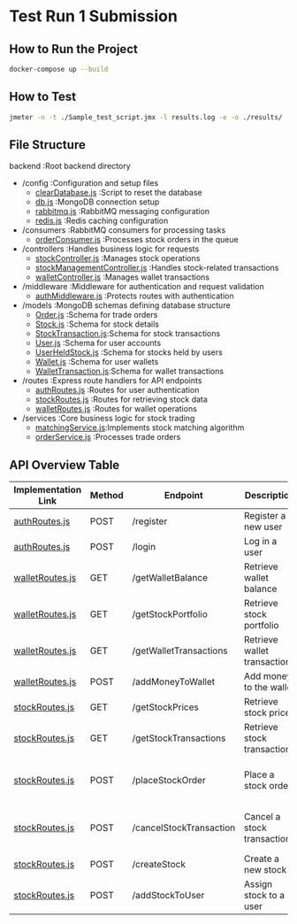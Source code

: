 # Test Run 1 Submission

## How to Run the Project

```sh
docker-compose up --build
```

## How to Test

```sh
jmeter -n -t ./Sample_test_script.jmx -l results.log -e -o ./results/
```

## File Structure

backend :Root backend directory

- /config :Configuration and setup files
  - [clearDatabase.js](./backend/config/clearDatabase.js)      :Script to reset the database
  - [db.js](./backend/config/db.js)                            :MongoDB connection setup
  - [rabbitmq.js](./backend/config/rabbitmq.js)                :RabbitMQ messaging configuration
  - [redis.js](./backend/config/redis.js)                      :Redis caching configuration
- /consumers :RabbitMQ consumers for processing tasks
  - [orderConsumer.js](./backend/consumers/orderConsumer.js)    :Processes stock orders in the queue
- /controllers :Handles business logic for requests
  - [stockController.js](./backend/controllers/stockController.js)        :Manages stock operations
  - [stockManagementController.js](./backend/controllers/stockManagementController.js)        :Handles stock-related transactions
  - [walletController.js](./backend/controllers/walletController.js)     :Manages wallet transactions
- /middleware :Middleware for authentication and request validation
  - [authMiddleware.js](./backend/middleware/authMiddleware.js) :Protects routes with authentication
- /models :MongoDB schemas defining database structure
  - [Order.js](./backend/models/Order.js)                      :Schema for trade orders
  - [Stock.js](./backend/models/Stock.js)                      :Schema for stock details
  - [StockTransaction.js](./backend/models/StockTransaction.js):Schema for stock transactions
  - [User.js](./backend/models/User.js)                        :Schema for user accounts
  - [UserHeldStock.js](./backend/models/UserHeldStock.js)      :Schema for stocks held by users
  - [Wallet.js](./backend/models/Wallet.js)                    :Schema for user wallets
  - [WalletTransaction.js](./backend/models/WalletTransaction.js):Schema for wallet transactions
- /routes :Express route handlers for API endpoints
  - [authRoutes.js](./backend/routes/authRoutes.js)            :Routes for user authentication
  - [stockRoutes.js](./backend/routes/stockRoutes.js)          :Routes for retrieving stock data
  - [walletRoutes.js](./backend/routes/walletRoutes.js)        :Routes for wallet operations
- /services :Core business logic for stock trading
  - [matchingService.js](./backend/services/matchingService.js):Implements stock matching algorithm
  - [orderService.js](./backend/services/orderService.js)      :Processes trade orders

## API Overview Table

| Implementation Link | Method | Endpoint                  | Description                      | Team Member | Service               |
|---------------------|--------|---------------------------|----------------------------------|-------------|-----------------------|
| [authRoutes.js](backend/routes/authRoutes.js) | POST   | /register                 | Register a new user             | Tarek       | Auth Service          |
| [authRoutes.js](backend/routes/authRoutes.js) | POST   | /login                    | Log in a user                   | Ian         | Auth Service          |
| [walletRoutes.js](backend/routes/walletRoutes.js) | GET    | /getWalletBalance         | Retrieve wallet balance         | Tarek       | User Management       |
| [walletRoutes.js](backend/routes/walletRoutes.js) | GET    | /getStockPortfolio        | Retrieve stock portfolio        | Ian         | User Management       |
| [walletRoutes.js](backend/routes/walletRoutes.js) | GET    | /getWalletTransactions    | Retrieve wallet transactions    | Dani        | Transaction           |
| [walletRoutes.js](backend/routes/walletRoutes.js) | POST   | /addMoneyToWallet         | Add money to the wallet         | Tarek       | User Management       |
| [stockRoutes.js](backend/routes/stockRoutes.js) | GET    | /getStockPrices                | Retrieve stock prices           | Gabe        | Matching Engine       |
| [stockRoutes.js](backend/routes/stockRoutes.js) | GET    | /getStockTransactions     | Retrieve stock transactions     | Dani        | Transaction           |
| [stockRoutes.js](backend/routes/stockRoutes.js) | POST   | /placeStockOrder               | Place a stock order             | Lucas & Gabe | Order Service + Matching Engine |
| [stockRoutes.js](backend/routes/stockRoutes.js) | POST   | /cancelStockTransaction        | Cancel a stock transaction      | Lucas       | Order Service + Matching Engine |
| [stockRoutes.js](backend/routes/stockRoutes.js) | POST   | /createStock                   | Create a new stock              | Ian         | User Management       |
| [stockRoutes.js](backend/routes/stockRoutes.js) | POST   | /addStockToUser                | Assign stock to a user          | Ian         | User Management       |
